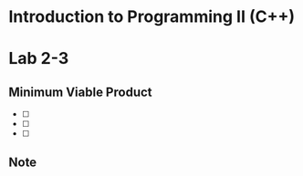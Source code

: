 # Introduction to Programming II (C++) 
# Lab  2-3

## Minimum Viable Product

- [ ]  
- [ ] 
- [ ] 

## Note
